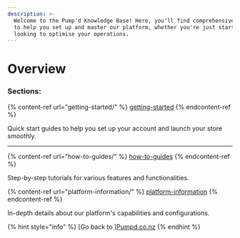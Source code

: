 ```yaml
---
description: >-
  Welcome to the Pump'd Knowledge Base! Here, you'll find comprehensive articles
  to help you set up and master our platform, whether you're just starting or
  looking to optimise your operations.
---
```


# Overview

### **Sections:**

{% content-ref url="getting-started/" %}
[getting-started](getting-started/)
{% endcontent-ref %}

Quick start guides to help you set up your account and launch your store smoothly.

***

{% content-ref url="how-to-guides/" %}
[how-to-guides](how-to-guides/)
{% endcontent-ref %}

Step-by-step tutorials for various features and functionalities.

{% content-ref url="platform-information/" %}
[platform-information](platform-information/)
{% endcontent-ref %}

In-depth details about our platform's capabilities and configurations.


{% hint style="info" %}
[Go back to ][Pumpd.co.nz](https://www.pumpd.co.nz/)
{% endhint %}
